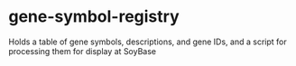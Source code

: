 # gene-symbol-registry
Holds a table of gene symbols, descriptions, and gene IDs, and a script for processing them for display at SoyBase
